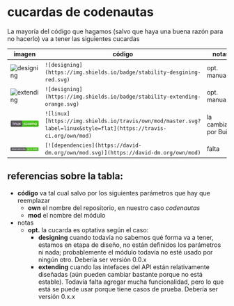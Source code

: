 # cucardas de codenautas

La mayoría del código que hagamos (salvo que haya una buena razón para no hacerlo) va a tener las siguientes cucardas

imagen | **código** | **notas**
-------|------------|-----------
![designing](https://img.shields.io/badge/stability-desgining-red.svg) | `![designing](https://img.shields.io/badge/stability-desgining-red.svg)` | opt. manual
![extending](https://img.shields.io/badge/stability-extending-orange.svg) | `![designing](https://img.shields.io/badge/stability-extending-orange.svg)` | opt. manual
![medalla-linux](https://github.com/codenautas/codenautas/blob/master/img/medalla-ejemplo-linux.png)       | `![linux][https://img.shields.io/travis/own/mod/master.svg?label=linux&style=flat](https://travis-ci.org/own/mod)`  | la cambiaría por Build
![medalla-dependencias](https://github.com/codenautas/codenautas/blob/master/img/medalla-ejemplo-dependencies.png)       | `[![dependencies](https://david-dm.org/own/mod.svg)](https://david-dm.org/own/mod)` | falta

## referencias sobre la tabla:
 * **código** va tal cual salvo por los siguientes parámetros que hay que reemplazar
   * **own** el nombre del repositorio, en nuestro caso *codenautas*
   * **mod** el nombre del módulo
 * notas
   * **opt.** la cucarda es optativa según el caso:
     * **designing** cuando todavía no sabemos qué forma va a tener, estamos en etapa de diseño, no están definidos los parámetros ni nada; probablemente el módulo todavía no esté usado por ningún otro. Debería ser versión 0.0.x
     * **extending** cuando las intefaces del API están relativamente diseñadas (aún pueden cambiar bastante porque no está estable). Todavía falta agregar mucha funcionalidad, pero lo que está se puede usar porque tiene casos de prueba. Debería ser versión 0.x.x
